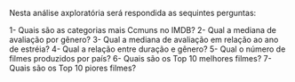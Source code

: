 Nesta análise axploratória será respondida as sequintes perguntas:

1- Quais são as categorias mais Ccmuns no IMDB?
2- Qual a mediana de avaliação por gênero?
3- Qual a mediana de avaliação em relação ao ano de estréia?
4- Qual a relação entre duração e gênero?
5- Qual o número de filmes produzidos por país?
6- Quais são os Top 10 melhores filmes?
7- Quais são os Top 10 piores filmes?
